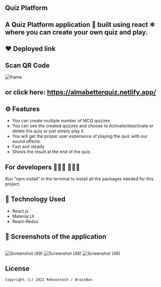 ## Quiz Platform 
A Quiz Platform application 📱 built using react ⚛️ where you can create your own quiz and play.
-------------------

## ❤️ Deployed link
## Scan QR Code
 ![frame](https://user-images.githubusercontent.com/81317587/206521965-6f4e0985-bc09-4ad1-8c01-c9e5fac2d2e5.png)

or click here: https://almabetterquiz.netlify.app/
---------------

## ⚙️ Features
* You can create multiple number of MCQ quizzes
* You can see the created quizzes and choose to Activate/deactivate or delete the quiz or just simply play it.
* You will get the proper user experience of playing the quiz with our sound effects.
* Fast and steady
* Shows the result at the end of the quiz.

## For developers 👩🏼‍💻 🧑🏼‍💻

Run "npm install" in the terminal to install all the packages needed for this project.

## 🚀 Technology Used

* React js
* Material UI
* React-Redux

## 📸 Screenshots of the application

||||
|:----------------------------------------:|:-----------------------------------------:|:-----------------------------------------: |

![Screenshot (49)](https://user-images.githubusercontent.com/81317587/206523424-4528f02c-1087-4085-b953-83bea56865ad.png)
![Screenshot (48)](https://user-images.githubusercontent.com/81317587/206523557-49023504-f72f-4c1c-866b-eb1e5613e5a5.png)
![Screenshot (46)](https://user-images.githubusercontent.com/81317587/206523662-29e23431-5f82-4a23-9737-366aefb06101.png)



## License
```
Copyright (c) 2022 Rekoontech / BrainBox

